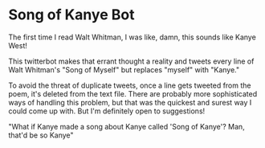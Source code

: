 # Song of Kanye Bot

The first time I read Walt Whitman, I was like, damn, this sounds like Kanye West!

This twitterbot makes that errant thought a reality and tweets every line of Walt Whitman's "Song of Myself" but replaces "myself" with "Kanye."

To avoid the threat of duplicate tweets, once a line gets tweeted from the poem, it's deleted from the text file. There are probably more sophisticated ways of handling this problem, but that was the quickest and surest way I could come up with. But I'm definitely open to suggestions!

"What if Kanye made a song about Kanye called 'Song of Kanye'? Man, that'd be so Kanye"
